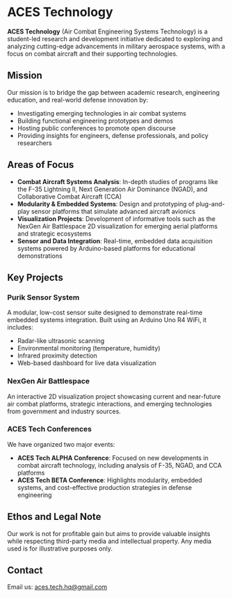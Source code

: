 # ACES Technology

**ACES Technology** (Air Combat Engineering Systems Technology) is a student-led research and development initiative dedicated to exploring and analyzing cutting-edge advancements in military aerospace systems, with a focus on combat aircraft and their supporting technologies.

## Mission

Our mission is to bridge the gap between academic research, engineering education, and real-world defense innovation by:
- Investigating emerging technologies in air combat systems
- Building functional engineering prototypes and demos
- Hosting public conferences to promote open discourse
- Providing insights for engineers, defense professionals, and policy researchers

## Areas of Focus

- **Combat Aircraft Systems Analysis**: In-depth studies of programs like the F-35 Lightning II, Next Generation Air Dominance (NGAD), and Collaborative Combat Aircraft (CCA)
- **Modularity & Embedded Systems**: Design and prototyping of plug-and-play sensor platforms that simulate advanced aircraft avionics
- **Visualization Projects**: Development of informative tools such as the NexGen Air Battlespace 2D visualization for emerging aerial platforms and strategic ecosystems
- **Sensor and Data Integration**: Real-time, embedded data acquisition systems powered by Arduino-based platforms for educational demonstrations

## Key Projects

### Purik Sensor System
A modular, low-cost sensor suite designed to demonstrate real-time embedded systems integration. Built using an Arduino Uno R4 WiFi, it includes:
- Radar-like ultrasonic scanning
- Environmental monitoring (temperature, humidity)
- Infrared proximity detection
- Web-based dashboard for live data visualization

### NexGen Air Battlespace
An interactive 2D visualization project showcasing current and near-future air combat platforms, strategic interactions, and emerging technologies from government and industry sources.

### ACES Tech Conferences
We have organized two major events:
- **ACES Tech ALPHA Conference**: Focused on new developments in combat aircraft technology, including analysis of F-35, NGAD, and CCA platforms
- **ACES Tech BETA Conference**: Highlights modularity, embedded systems, and cost-effective production strategies in defense engineering

## Ethos and Legal Note

Our work is not for profitable gain but aims to provide valuable insights while respecting third-party media and intellectual property. Any media used is for illustrative purposes only.

## Contact

Email us: [aces.tech.hq@gmail.com](mailto:aces.tech.hq@gmail.com)
